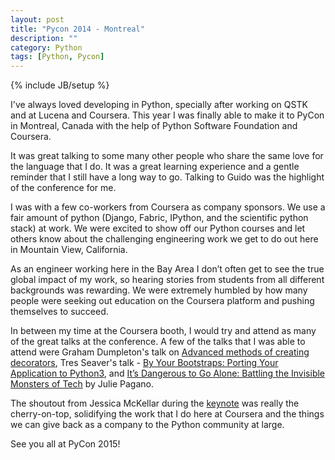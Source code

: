 ```yaml
---
layout: post
title: "Pycon 2014 - Montreal"
description: ""
category: Python
tags: [Python, Pycon]
---
```

{% include JB/setup %}

I've always loved developing in Python, specially after working on QSTK and at Lucena and Coursera. This year I was finally able to make it to PyCon in Montreal, Canada with the help of Python Software Foundation and Coursera.

It was great talking to some many other people who share the same love for the language that I do. It was a great learning experience and a gentle reminder that I still have a long way to go. Talking to Guido was the highlight of the conference for me.

I was with a few co-workers from Coursera as company sponsors. We use a fair amount of python (Django, Fabric, IPython, and the scientific python stack) at work. We were excited to show off our Python courses and let others know about the challenging engineering work we get to do out here in Mountain View, California.

As an engineer working here in the Bay Area I don’t often get to see the true global impact of my work, so hearing stories from students from all different backgrounds was rewarding. We were extremely humbled by how many people were seeking out education on the Coursera platform and pushing themselves to succeed.

In between my time at the Coursera booth, I would try and attend as many of the great talks at the conference. A few of the talks that I was able to attend were Graham Dumpleton's talk on [Advanced methods of creating decorators](http://pyvideo.org/video/2617/advanced-methods-for-creat), Tres Seaver's talk - [By Your Bootstraps: Porting Your Application to Python3](http://pyvideo.org/video/2626/by-your-bootstraps-porting-your-application-to-p), and [It’s Dangerous to Go Alone: Battling the Invisible Monsters of Tech](http://pyvideo.org/video/2659/its-dangerous-to-go-alone-battling-the-invisibl) by Julie Pagano.

The shoutout from Jessica McKellar during the [keynote](http://pyvideo.org/video/2684/keynote-jessica-mckellar) was really the cherry-on-top, solidifying the work that I do here at Coursera and the things we can give back as a company to the Python community at large.

See you all at PyCon 2015!
